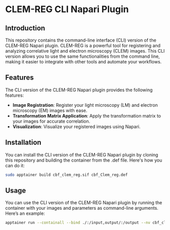 # CLEM-REG CLI Napari Plugin

## Introduction

This repository contains the command-line interface (CLI) version of the CLEM-REG Napari plugin. CLEM-REG is a powerful tool for registering and analyzing correlative light and electron microscopy (CLEM) images. This CLI version allows you to use the same functionalities from the command line, making it easier to integrate with other tools and automate your workflows.

## Features

The CLI version of the CLEM-REG Napari plugin provides the following features:

- **Image Registration**: Register your light microscopy (LM) and electron microscopy (EM) images with ease.
- **Transformation Matrix Application**: Apply the transformation matrix to your images for accurate correlation.
- **Visualization**: Visualize your registered images using Napari.

## Installation

You can install the CLI version of the CLEM-REG Napari plugin by cloning this repository and building the container from the .def file. Here's how you can do it:

```bash
sudo apptainer build cbf_clem_reg.sif cbf_Clem_reg.def
```
## Usage

You can use the CLI version of the CLEM-REG Napari plugin by running the container with your images and parameters as command-line arguments. Here’s an example:

```bash
apptainer run --containall --bind ./:/input,output/:/output --nv cbf_clem_reg.sif --lm_input /input/{LM_FILE} --em_input /input/{EM_FILE} --registration_algorithm 'Rigid CPD'
```
